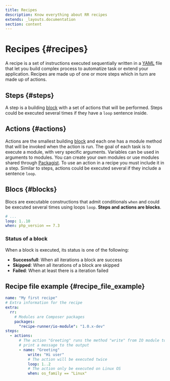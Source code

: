 ```yaml
---
title: Recipes
description: Know everything about RR recipes
extends: _layouts.documentation
section: content
---
```


# Recipes {#recipes}

A recipe is a set of instructions executed sequentially written in a [YAML](https://en.wikipedia.org/wiki/YAML) file that let you 
build complex process to automatize task or extend your application. Recipes are made up
of one or more steps which in turn are made up of actions.

## Steps {#steps}

A step is a building [block](#blocks) with a set of actions that will be performed. Steps could be executed several times if they
have a `loop` sentence inside.

## Actions {#actions}

Actions are the smallest building [block](#blocks) and each one has a module method that will be invoked
when the action is run. The goal of each task is to execute a module, with very specific arguments.
Variables can be used in arguments to modules. You can create your own modules or use modules shared
through [Packagist](https://packagist.org/).
To use an action in a recipe you must include it in a step. Similar to steps, actions could be
executed several if they include a sentence `loop`.

## Blocs {#blocks}

Blocs are executable constructions that admit conditionals `when` and could be executed several
times using loops `loop`. **Steps and actions are blocks**.

```yaml
# ...
loop: 1..10
when: php_version == 7.3
```

### Status of a block

When a block is executed, its status is one of the following:

* **Successfull**: When all iterations a block are success
* **Skipped**: When all iterations of a block are skipped
* **Failed**: When at least there is a iteration failed

## Recipe file example {#recipe_file_example}

```yaml
name: "My first recipe"
# Extra information for the recipe
extra:
  rr:
    # Modules are Composer packages
    packages:
      "recipe-runner/io-module": "1.0.x-dev"
steps:
  - actions:
      # The action "Greeting" runs the method "write" from IO module to
      # print a message to the output
      - name: "Greeting"
          write: "Hi user"
          # The action will be executed twice
          loop: 1..2
          # The action only be executed on Linux OS
          when: os_family == "Linux"
```
